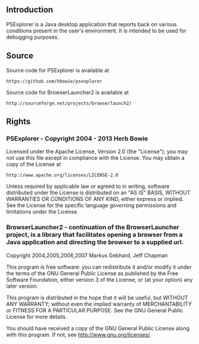 Introduction
------------

PSExplorer is a Java desktop application that reports back on various conditions present in the user's environment. It is intended to be used for debugging purposes. 

Source
------

Source code for PSExplorer is available at

	https://github.com/hbowie/psexplorer
	
Source code for BrowserLauncher2 is available at

	http://sourceforge.net/projects/browserlaunch2/
	
Rights
------ 

### PSExplorer - Copyright 2004 - 2013 Herb Bowie

Licensed under the Apache License, Version 2.0 (the "License");
you may not use this file except in compliance with the License.
You may obtain a copy of the License at

	http://www.apache.org/licenses/LICENSE-2.0

Unless required by applicable law or agreed to in writing, software
distributed under the License is distributed on an "AS IS" BASIS,
WITHOUT WARRANTIES OR CONDITIONS OF ANY KIND, either express or implied.
See the License for the specific language governing permissions and
limitations under the License.

### BrowserLauncher2 - continuation of the BrowserLauncher project, is a library that facilitates opening a browser from a Java application and directing the browser to a supplied url.

Copyright 2004,2005,2006,2007 Markus Gebhard, Jeff Chapman

This program is free software: you can redistribute it and/or modify
it under the terms of the GNU General Public License as published by
the Free Software Foundation, either version 3 of the License, or
(at your option) any later version.

This program is distributed in the hope that it will be useful,
but WITHOUT ANY WARRANTY; without even the implied warranty of
MERCHANTABILITY or FITNESS FOR A PARTICULAR PURPOSE.  See the
GNU General Public License for more details.

You should have received a copy of the GNU General Public License
along with this program.  If not, see <http://www.gnu.org/licenses/>.


